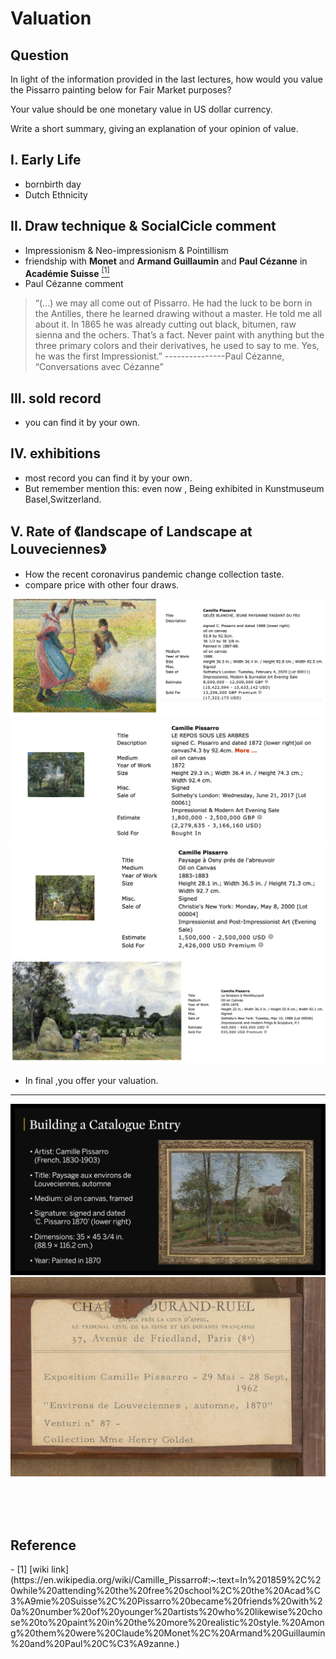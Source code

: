 # Valuation

## Question
In light of the information provided in the last lectures, 
how would you value the Pissarro painting below for Fair Market purposes?   

Your value should be one monetary value in US dollar currency.

Write a short summary, giving an explanation of your opinion of value.



## I. Early Life
* bornbirth day
* Dutch Ethnicity


## II. Draw technique & SocialCicle comment
* Impressionism & Neo-impressionism & Pointillism
* friendship with __Monet__ and __Armand Guillaumin__ and __Paul Cézanne__ in __Académie Suisse__ [<sup>[1]</sup>](#r1)
* Paul Cézanne comment
>“(...) we may all come out of Pissarro. He had the luck to be born in the Antilles, 
>there he learned drawing without a master. He told me all about it. 
>In 1865 he was already cutting out black, bitumen, raw sienna and the ochers. 
>That’s a fact. Never paint with anything but the three primary colors and their derivatives, 
>he used to say to me. Yes, he was the first Impressionist.”
>                    ---------------Paul Cézanne, “Conversations avec Cézanne”




## III. sold record
* you can find it by your own.


## IV. exhibitions
* most record you can find it by your own.
* But remember mention this: even now , Being exhibited in Kunstmuseum Basel,Switzerland.




## V. Rate of 《landscape of Landscape at Louveciennes》
* How the recent coronavirus pandemic change collection taste.
* compare price with other four draws.

<img src="./pics/3.png" style="width: 550px;">
<img src="./pics/4.png" style="width: 550px;">
<img src="./pics/5.png" style="width: 550px;">
<img src="./pics/6.png" style="width: 550px;">

* In final ,you offer your valuation.


---------------------


![](./pics/1.png)
![](./pics/2.png)


<br>
<br>
<br>

## Reference

<div id="r1"></div>
- [1] [wiki link](https://en.wikipedia.org/wiki/Camille_Pissarro#:~:text=In%201859%2C%20while%20attending%20the%20free%20school%2C%20the%20Acad%C3%A9mie%20Suisse%2C%20Pissarro%20became%20friends%20with%20a%20number%20of%20younger%20artists%20who%20likewise%20chose%20to%20paint%20in%20the%20more%20realistic%20style.%20Among%20them%20were%20Claude%20Monet%2C%20Armand%20Guillaumin%20and%20Paul%20C%C3%A9zanne.)


